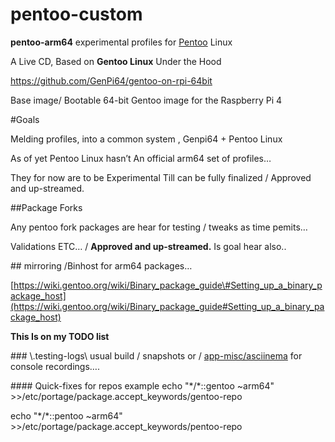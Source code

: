 # pentoo-custom

**pentoo-arm64** experimental profiles for
[Pentoo](https://github.com/pentoo/pentoo-overlay/) Linux

A Live CD, Based on **Gentoo Linux** Under the Hood

<https://github.com/GenPi64/gentoo-on-rpi-64bit>

Base image/ Bootable 64-bit Gentoo image for the Raspberry Pi 4

\#Goals

Melding profiles, into a common system , Genpi64 + Pentoo Linux

As of yet Pentoo Linux hasn’t An official arm64 set of profiles…

They for now are to be Experimental Till can be fully finalized / Approved and
up-streamed.

\#\#Package Forks

Any pentoo fork packages are hear for testing / tweaks as time pemits…

Validations ETC… / **Approved and up-streamed.** Is goal hear also..

\#\# mirroring /Binhost for arm64 packages…

[https://wiki.gentoo.org/wiki/Binary_package_guide\#Setting_up_a_binary_package_host](https://wiki.gentoo.org/wiki/Binary_package_guide#Setting_up_a_binary_package_host)

**This Is on my TODO list**

\#\#\# \\.testing-logs\\ usual build / snapshots or /
[app-misc/asciinema](https://asciinema.org/) for console recordings….

\#\#\#\# Quick-fixes for repos example echo "\*/\*::gentoo \~arm64"
\>\>/etc/portage/package.accept_keywords/gentoo-repo

echo "\*/\*::pentoo \~arm64"
\>\>/etc/portage/package.accept_keywords/pentoo-repo
